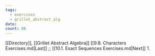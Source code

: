 ```yaml
---
tags:
  - exercises
  - grillet_abstract_alg
date:
count: 88
---
```

[[Directory]], [[Grillet Abstract Algebra]]
[[9.8. Characters Exercises.md|Last]] ;; [[10.1. Exact Sequences Exercises.md|Next]]
1. 